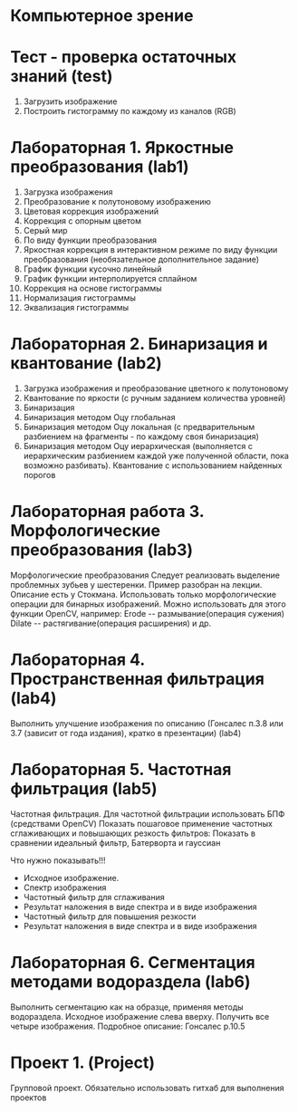 # Компьютерное зрение

# Тест - проверка остаточных знаний (test)
1. Загрузить изображение
2. Построить гистограмму по каждому из каналов (RGB)

# Лабораторная 1. Яркостные преобразования (lab1)
1. Загрузка изображения
2. Преобразование к полутоновому изображению
3. Цветовая коррекция изображений
  1. Коррекция с опорным цветом
  2. Серый мир
  3. По виду функции преобразования
4. Яркостная коррекция в интерактивном режиме по виду функции преобразования (необязательное дополнительное задание)
  1. График функции кусочно линейный
  2. График функции интерполируется сплайном
5. Коррекция на основе гистограммы
  1. Нормализация гистограммы
  2. Эквализация гистограммы

# Лабораторная 2. Бинаризация и квантование (lab2)
1. Загрузка изображения и преобразование цветного к полутоновому
2. Квантование по яркости (с ручным заданием количества уровней)
3. Бинаризация
  1. Бинаризация методом Оцу глобальная
  2. Бинаризация методом Оцу локальная (с предварительным разбиением на фрагменты - по каждому своя бинаризация)
  3. Бинаризация методом Оцу иерархическая (выполняется с иерархическим разбиением каждой уже полученной  области, пока возможно разбивать). Квантование с использованием найденных порогов

# Лабораторная работа 3. Морфологические преобразования (lab3)

Морфологические преобразования
Следует реализовать выделение проблемных зубьев у шестеренки. Пример разобран на лекции.
Описание есть у Стокмана.
Использовать только морфологические операции для бинарных изображений.
Можно использовать для этого функции OpenCV, например:
Erode -- размывание(операция сужения) 
Dilate -- растягивание(операция расширения)
и др.

# Лабораторная 4. Пространственная фильтрация (lab4)

Выполнить улучшение изображения по описанию (Гонсалес п.3.8 или 3.7 (зависит от года издания), кратко в презентации) (lab4)

# Лабораторная 5. Частотная фильтрация (lab5)

Частотная фильтрация.
Для частотной фильтрации использовать БПФ (средствами OpenCV)
Показать пошаговое применение частотных сглаживающих и повышающих резкость фильтров:
Показать в сравнении идеальный фильтр, Батерворта и гауссиан

Что нужно показывать!!!
- Исходное изображение.
- Спектр изображения
- Частотный фильтр для сглаживания
- Результат наложения в виде спектра и в виде изображения
- Частотный фильтр для повышения резкости
- Результат наложения в виде спектра и в виде изображения

# Лабораторная 6. Сегментация методами водораздела (lab6)

Выполнить сегментацию как на образце, применяя методы водораздела.
Исходное изображение слева вверху. Получить все четыре изображения.
Подробное описание: Гонсалес р.10.5

# Проект 1. (Project)

Групповой проект.
Обязательно использовать гитхаб для выполнения проектов 
